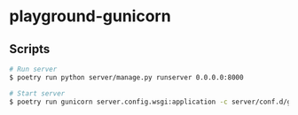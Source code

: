 # playground-gunicorn

## Scripts

```sh
# Run server
$ poetry run python server/manage.py runserver 0.0.0.0:8000

# Start server
$ poetry run gunicorn server.config.wsgi:application -c server/conf.d/gunicorn.conf.py
```